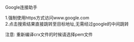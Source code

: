 Google连接助手

1.强制使用https方式访问www.google.com <br>
2.点击搜索结果直接跳转至目标地址,无需经过google的中间跳转 <br>

注意:
重新编译crx文件的时候请选择pem文件

